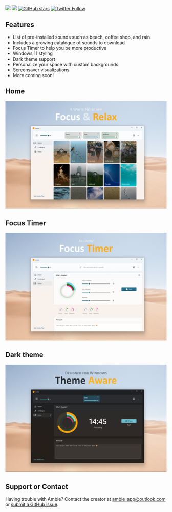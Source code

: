 [![](https://img.shields.io/badge/Microsoft%20Store-Download-brightgreen)](https://www.microsoft.com/store/productId/9P07XNM5CHP0) [![](https://img.shields.io/github/v/release/jenius-apps/ambie?label=Manual%20Install)](https://github.com/jenius-apps/ambie/releases) [![GitHub stars](https://img.shields.io/github/stars/jenius-apps/ambie?style=social)](https://github.com/jenius-apps/ambie) [![Twitter Follow](https://img.shields.io/twitter/follow/ambie_app?style=social)](https://twitter.com/ambie_app)

## Features

- List of pre-installed sounds such as beach, coffee shop, and rain
- Includes a growing catalogue of sounds to download
- Focus Timer to help you be more productive
- Windows 11 styling
- Dark theme support
- Personalize your space with custom backgrounds
- Screensaver visualizations
- More coming soon!

## Home
![](img/2.png)

## Focus Timer
![](img/3.png)

## Dark theme
![](img/4.png)

## Support or Contact

Having trouble with Ambie? Contact the creator at ambie_app@outlook.com or [submit a GitHub issue](https://github.com/jenius-apps/ambie/issues/new).
